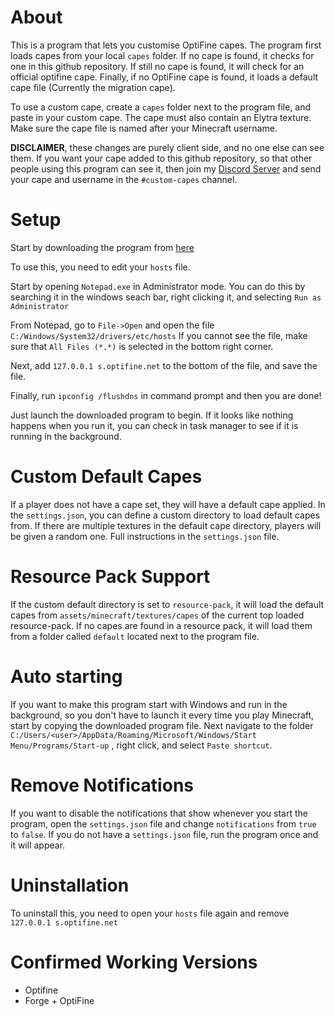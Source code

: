 # About

This is a program that lets you customise OptiFine capes. 
The program first loads capes from your local `capes` folder. If no cape is found, it checks for one in this github repository. If still no cape is found, it will check for an official optifine cape. Finally, if no OptiFine cape is found, it loads a default cape file (Currently the migration cape). 

To use a custom cape, create a `capes` folder next to the program file, and paste in your custom cape. The cape must also contain an Elytra texture. Make sure the cape file is named after your Minecraft username.

**DISCLAIMER**, these changes are purely client side, and no one else can see them.
If you want your cape added to this github repository, so that other people using this program can see it, then join my [Discord Server](https://discord.com/invite/pkRxtGw) and send your cape and username in the `#custom-capes` channel.

# Setup

Start by downloading the program from [here](https://github.com/ewanhowell5195/customOptiFineCapeServer/releases/tag/customOptiFineCapeServer1.2)

To use this, you need to edit your `hosts` file. 

Start by opening `Notepad.exe` in Administrator mode. You can do this by searching it in the windows seach bar, right clicking it, and selecting `Run as Administrator`

From Notepad, go to `File->Open` and open the file `C:/Windows/System32/drivers/etc/hosts`
If you cannot see the file, make sure that `All Files (*.*)` is selected in the bottom right corner.

Next, add `127.0.0.1 s.optifine.net` to the bottom of the file, and save the file.

Finally, run `ipconfig /flushdns` in command prompt and then you are done!

Just launch the downloaded program to begin. If it looks like nothing happens when you run it, you can check in task manager to see if it is running in the background.

# Custom Default Capes

If a player does not have a cape set, they will have a default cape applied.
In the `settings.json`, you can define a custom directory to load default capes from.
If there are multiple textures in the default cape directory, players will be given a random one.
Full instructions in the `settings.json` file.

# Resource Pack Support

If the custom default directory is set to `resource-pack`, it will load the default capes from `assets/minecraft/textures/capes` of the current top loaded resource-pack.
If no capes are found in a resource pack, it will load them from a folder called `default` located next to the program file.

# Auto starting

If you want to make this program start with Windows and run in the background, so you don't have to launch it every time you play Minecraft, start by copying the downloaded program file.
Next navigate to the folder `C:/Users/<user>/AppData/Roaming/Microsoft/Windows/Start Menu/Programs/Start-up` , right click, and select `Paste shortcut`.

# Remove Notifications

If you want to disable the notifications that show whenever you start the program, open the `settings.json` file and change `notifications` from `true` to `false`.
If you do not have a `settings.json` file, run the program once and it will appear.

# Uninstallation

To uninstall this, you need to open your `hosts` file again and remove `127.0.0.1 s.optifine.net`

# Confirmed Working Versions

- Optifine
- Forge + OptiFine